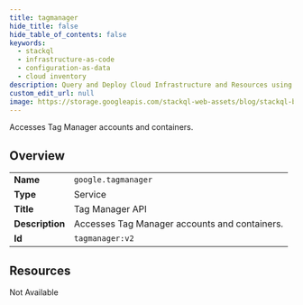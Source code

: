 ```yaml
---
title: tagmanager
hide_title: false
hide_table_of_contents: false
keywords:
  - stackql
  - infrastructure-as-code
  - configuration-as-data
  - cloud inventory
description: Query and Deploy Cloud Infrastructure and Resources using SQL
custom_edit_url: null
image: https://storage.googleapis.com/stackql-web-assets/blog/stackql-blog-post-featured-image.png
---
```

Accesses Tag Manager accounts and containers.  
    

## Overview
<table><tbody>
<tr><td><b>Name</b></td><td><code>google.tagmanager</code></td></tr>
<tr><td><b>Type</b></td><td>Service</td></tr>
<tr><td><b>Title</b></td><td>Tag Manager API</td></tr>
<tr><td><b>Description</b></td><td>Accesses Tag Manager accounts and containers.</td></tr>
<tr><td><b>Id</b></td><td><code>tagmanager:v2</code></td></tr>
</tbody></table>

## Resources
<div class="row"><div class="providerDocColumn">Not Available</div></div>